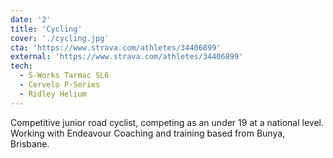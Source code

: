 ```yaml
---
date: '2'
title: 'Cycling'
cover: './cycling.jpg'
cta: 'https://www.strava.com/athletes/34406899'
external: 'https://www.strava.com/athletes/34406899'
tech:
  - S-Works Tarmac SL6
  - Cervelo P-Series
  - Ridley Helium
---
```


Competitive junior road cyclist, competing as an under 19 at a national level. Working with Endeavour Coaching and training based from Bunya, Brisbane.